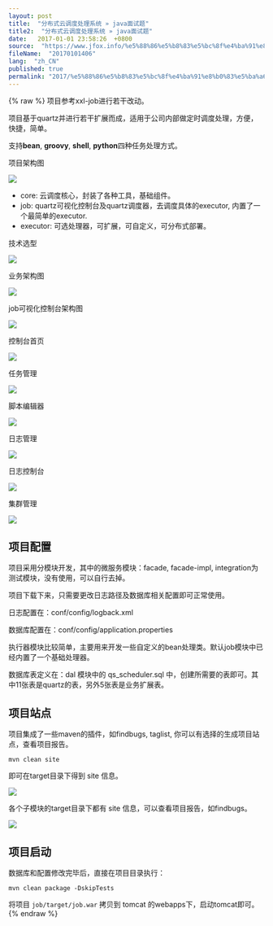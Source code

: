 ```yaml
---
layout: post
title:  "分布式云调度处理系统 » java面试题"
title2:  "分布式云调度处理系统 » java面试题"
date:   2017-01-01 23:58:26  +0800
source:  "https://www.jfox.info/%e5%88%86%e5%b8%83%e5%bc%8f%e4%ba%91%e8%b0%83%e5%ba%a6%e5%a4%84%e7%90%86%e7%b3%bb%e7%bb%9f.html"
fileName:  "20170101406"
lang:  "zh_CN"
published: true
permalink: "2017/%e5%88%86%e5%b8%83%e5%bc%8f%e4%ba%91%e8%b0%83%e5%ba%a6%e5%a4%84%e7%90%86%e7%b3%bb%e7%bb%9f.html"
---
```

{% raw %}
项目参考xxl-job进行若干改动。

项目基于quartz并进行若干扩展而成，适用于公司内部做定时调度处理，方便，快捷，简单。

支持**bean**, **groovy**, **shell**, **python**四种任务处理方式。

项目架构图

![](dd3335e.png)

- core: 云调度核心，封装了各种工具，基础组件。
- job: quartz可视化控制台及quartz调度器，去调度具体的executor, 内置了一个最简单的executor.
- executor: 可选处理器，可扩展，可自定义，可分布式部署。

技术选型

![](e4f6f75.png)

业务架构图

![](c1d735d.png)

job可视化控制台架构图

![](283f149.png)

控制台首页

![](7a67f1d.png)

任务管理

![](25e38b3.png)

脚本编辑器

![](5fd2afe.png)

日志管理

![](8959b5d.png)

日志控制台

![](6267993.png)

集群管理

![](8546dcd.png)

## 项目配置

项目采用分模块开发，其中的微服务模块：facade, facade-impl, integration为测试模块，没有使用，可以自行去掉。

项目下载下来，只需要更改日志路径及数据库相关配置即可正常使用。

日志配置在：conf/config/logback.xml

数据库配置在：conf/config/application.properties

执行器模块比较简单，主要用来开发一些自定义的bean处理类。默认job模块中已经内置了一个基础处理器。

数据库表定义在：dal 模块中的 qs_scheduler.sql 中，创建所需要的表即可。其中11张表是quartz的表，另外5张表是业务扩展表。

## 项目站点

项目集成了一些maven的插件，如findbugs, taglist, 你可以有选择的生成项目站点，查看项目报告。

    mvn clean site

即可在target目录下得到 site 信息。

![](3a9fe84.png)

各个子模块的target目录下都有 site 信息，可以查看项目报告，如findbugs。

![](e7ebbe5.png)

## 项目启动

数据库和配置修改完毕后，直接在项目目录执行：

    mvn clean package -DskipTests

将项目 `job/target/job.war` 拷贝到 tomcat 的webapps下，启动tomcat即可。
{% endraw %}
